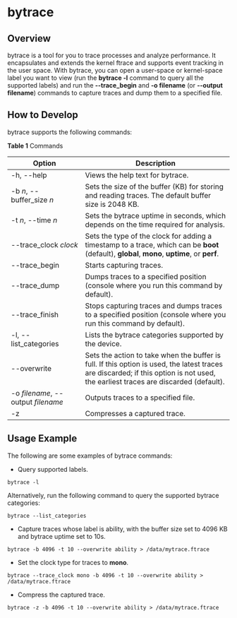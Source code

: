 # bytrace<a name="EN-US_TOPIC_0000001083359811"></a>

## Overview<a name="section11388623181619"></a>

bytrace is a tool for you to trace processes and analyze performance. It encapsulates and extends the kernel ftrace and supports event tracking in the user space. With bytrace, you can open a user-space or kernel-space label you want to view \(run the  **bytrace -l**  command to query all the supported labels\) and run the  **--trace\_begin**  and  **-o filename**  \(or  **--output filename**\) commands to capture traces and dump them to a specified file.

## How to Develop<a name="section1595564317164"></a>

bytrace supports the following commands:

**Table  1**  Commands

| Option | Description |
| -------- | -------- |
| -h, --help | Views the help text for bytrace. |
| -b&nbsp;_n_, --buffer_size&nbsp;_n_ | Sets the size of the buffer (KB) for storing and reading traces. The default buffer size is 2048 KB. |
| -t&nbsp;_n_, --time&nbsp;_n_ | Sets the bytrace uptime in seconds, which depends on the time required for analysis. |
| --trace_clock&nbsp;_clock_ | Sets the type of the clock for adding a timestamp to a trace, which can be **boot** (default), **global**, **mono**, **uptime**, or **perf**. |
| --trace_begin | Starts capturing traces. |
| --trace_dump | Dumps traces to a specified position (console where you run this command by default). |
| --trace_finish | Stops capturing traces and dumps traces to a specified position (console where you run this command by default). |
| -l, --list_categories | Lists the bytrace categories supported by the device. |
| --overwrite | Sets the action to take when the buffer is full. If this option is used, the latest traces are discarded; if this option is not used, the earliest traces are discarded (default). |
| -o&nbsp;_filename_, --output&nbsp;_filename_ | Outputs traces to a specified file. |
| -z | Compresses a captured trace. |

## Usage Example<a name="section667273201818"></a>

The following are some examples of bytrace commands:

-   Query supported labels.

```
bytrace -l  
```

Alternatively, run the following command to query the supported bytrace categories:

```
bytrace --list_categories
```

-   Capture traces whose label is ability, with the buffer size set to 4096 KB and bytrace uptime set to 10s.

```
bytrace -b 4096 -t 10 --overwrite ability > /data/mytrace.ftrace
```

-   Set the clock type for traces to  **mono**.

```
bytrace --trace_clock mono -b 4096 -t 10 --overwrite ability > /data/mytrace.ftrace
```

-   Compress the captured trace.

```
bytrace -z -b 4096 -t 10 --overwrite ability > /data/mytrace.ftrace
```

